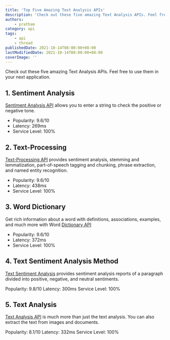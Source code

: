 ```yaml
---
title: 'Top Five Amazing Text Analysis APIs'
description: 'Check out these five amazing Text Analysis APIs. Feel free to use them in your next application.'
authors:
    - pratham
category: api
tags:
    - api
    - thread
publishedDate: 2021-10-14T08:00:00+08:00
lastModifiedDate: 2021-10-14T08:00:00+08:00
coverImage: ''
---
```


<Lead>
	Check out these five amazing Text Analysis APIs. Feel free to use them in
	your next application.
</Lead>

## 1. Sentiment Analysis

[Sentiment Analysis API](https://rapidapi.com/twinword/api/sentiment-analysis/?utm_source=RapidAPI.com/guides&utm_medium=DevRel&utm_campaign=DevRel) allows you to enter a string to check the positive or negative tone.

-   Popularity: 9.6/10
-   Latency: 269ms
-   Service Level: 100%

## 2. Text-Processing

[Text-Processing API](https://rapidapi.com/japerk/api/text-processing/?utm_source=RapidAPI.com/guides&utm_medium=DevRel&utm_campaign=DevRel) provides sentiment analysis, stemming and lemmatization, part-of-speech tagging and chunking, phrase extraction, and named entity recognition.

-   Popularity: 9.6/10
-   Latency: 438ms
-   Service Level: 100%

## 3. Word Dictionary

Get rich information about a word with definitions, associations, examples, and much more with Word [Dictionary API](https://rapidapi.com/twinword/api/word-dictionary/?utm_source=RapidAPI.com/guides&utm_medium=DevRel&utm_campaign=DevRel)

-   Popularity: 9.6/10
-   Latency: 372ms
-   Service Level: 100%

## 4. Text Sentiment Analysis Method

[Text Sentiment Analysis](https://rapidapi.com/fyhao/api/text-sentiment-analysis-method/?utm_source=RapidAPI.com/guides&utm_medium=DevRel&utm_campaign=DevRel) provides sentiment analysis reports of a paragraph divided into positive, negative, and neutral sentiments.

Popularity: 9.8/10
Latency: 300ms
Service Level: 100%

## 5. Text Analysis

[Text Analysis API](https://rapidapi.com/gaurmanojkumar530/api/text-analysis12/?utm_source=RapidAPI.com/guides&utm_medium=DevRel&utm_campaign=DevRel) is much more than just the text analysis. You can also extract the text from images and documents.

Popularity: 8.1/10
Latency: 332ms
Service Level: 100%
